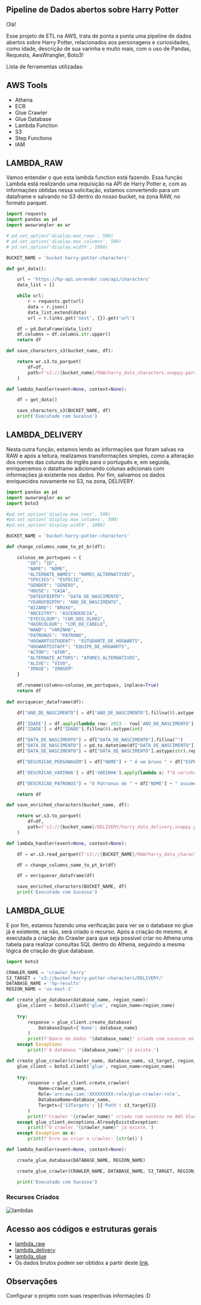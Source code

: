 ## Pipeline de Dados abertos sobre Harry Potter

Olá!

Esse projeto de ETL na AWS, trata de ponta a ponta uma pipeline de dados abertos sobre Harry Potter, relacionados aos personagens e curiosidades, como idade, descrição de sua varinha e muito mais, com o uso de Pandas, Requests, AwsWrangler, Boto3!

Lista de ferramentas utilizadas:

## AWS Tools
- Athena
- ECR
- Glue Crawler
- Glue Database
- Lambda Function
- S3
- Step Functions
- IAM

## LAMBDA_RAW

Vamos entender o que esta lambda function está fazendo. Essa função Lambda está realizando uma requisição na API de Harry Potter e, com as informações obtidas nessa solicitação, estamos convertendo para um dataframe e salvando no S3 dentro do nosso bucket, na zona RAW, no formato parquet.

```python
import requests
import pandas as pd
import awswrangler as wr

# pd.set_option('display.max_rows', 500)
# pd.set_option('display.max_columns', 500)
# pd.set_option('display.width', 1000)

BUCKET_NAME = 'bucket-harry-potter-characters'

def get_data():

    url = 'https://hp-api.onrender.com/api/characters'
    data_list = []

    while url:
        r = requests.get(url)
        data = r.json()
        data_list.extend(data)
        url = r.links.get('next', {}).get('url')

    df = pd.DataFrame(data_list)
    df.columns = df.columns.str.upper()
    return df

def save_characters_s3(bucket_name, df):

    return wr.s3.to_parquet(
        df=df,
        path=f's3://{bucket_name}/RAW/harry_data_characters.snappy.parquet'
    )

def lambda_handler(event=None, context=None):

    df = get_data()

    save_characters_s3(BUCKET_NAME, df)
    print('Executado com Sucesso')
```
## LAMBDA_DELIVERY

Nesta outra função, estamos lendo as informações que foram salvas na RAW  e após a leitura, realizamos transformações simples, como a alteração dos nomes das colunas do inglês para o português e, em seguida, enriquecemos o dataframe adicionando colunas adicionais com informações já existente nos dados. Por fim, salvamos os dados enriquecidos novamente no S3, na zona, DELIVERY.

```python
import pandas as pd
import awswrangler as wr
import boto3

#pd.set_option('display.max_rows', 500)
#pd.set_option('display.max_columns', 500)
#pd.set_option('display.width', 1000)

BUCKET_NAME = 'bucket-harry-potter-characters'

def change_columns_name_to_pt_br(df):

    colunas_em_portugues = {
        "ID": "ID",
        "NAME": "NOME",
        "ALTERNATE_NAMES": "NOMES_ALTERNATIVOS",
        "SPECIES": "ESPECIE",
        "GENDER": "GENERO",
        "HOUSE": "CASA",
        "DATEOFBIRTH": "DATA_DE_NASCIMENTO",
        "YEAROFBIRTH": "ANO_DE_NASCIMENTO",
        "WIZARD": "BRUXO",
        "ANCESTRY": "ASCENDENCIA",
        "EYECOLOUR": "COR_DOS_OLHOS",
        "HAIRCOLOUR": "COR_DO_CABELO",
        "WAND": "VARINHA",
        "PATRONUS": "PATRONO",
        "HOGWARTSSTUDENT": "ESTUDANTE_DE_HOGWARTS",
        "HOGWARTSSTAFF": "EQUIPE_DE_HOGWARTS",
        "ACTOR": "ATOR",
        "ALTERNATE_ACTORS": "ATORES_ALTERNATIVOS",
        "ALIVE": "VIVO",
        "IMAGE": "IMAGEM"
    }

    df.rename(columns=colunas_em_portugues, inplace=True)
    return df
    
def enriquecer_dataframe(df):

    df["ANO_DE_NASCIMENTO"] = df["ANO_DE_NASCIMENTO"].fillna(0).astype(int)

    df['IDADE'] = df.apply(lambda row: 2023 - row['ANO_DE_NASCIMENTO'] if row['ANO_DE_NASCIMENTO'] != 0 else None, axis=1)
    df['IDADE'] = df["IDADE"].fillna(0).astype(int)

    df["DATA_DE_NASCIMENTO"] = df["DATA_DE_NASCIMENTO"].fillna("")
    df["DATA_DE_NASCIMENTO"] = pd.to_datetime(df["DATA_DE_NASCIMENTO"])
    df["DATA_DE_NASCIMENTO"] = df["DATA_DE_NASCIMENTO"].astype(str).replace('NaT', '')

    df["DESCRICAO_PERSONAGEM"] = df["NOME"] + " é um bruxo " + df["ESPECIE"] + " da casa " + df["CASA"] + " em Hogwarts."

    df['DESCRICAO_VARINHA'] = df['VARINHA'].apply(lambda x: f"A varinha tem um núcleo de {x['core']} com {x['length']} polegadas de comprimento e é feita de madeira de {x['wood']}." if x and x.get('core') and x.get('length') and x.get('wood') else "Descrição não disponível")

    df["DESCRICAO_PATRONUS"] = "O Patronus de " + df["NOME"] + " assume a forma de um(a) " + df["PATRONO"] + "."

    return df

def save_enriched_characters(bucket_name, df):

    return wr.s3.to_parquet(
        df=df,
        path=f's3://{bucket_name}/DELIVERY/harry_data_delivery.snappy.parquet'
    )

def lambda_handler(event=None, context=None):

    df = wr.s3.read_parquet(f's3://{BUCKET_NAME}/RAW/harry_data_characters.snappy.parquet')

    df = change_columns_name_to_pt_br(df)

    df = enriquecer_dataframe(df)

    save_enriched_characters(BUCKET_NAME, df)
    print('Executado com Sucesso')
```
## LAMBDA_GLUE

E por fim, estamos fazendo uma verificação para ver se o database no glue já é existente, se não, será criado o recurso. Após a criação do mesmo, é executada a criação do Crawler para que seja possível criar no Athena uma tabela para realizar consultas SQL dentro do Athena, seguindo a mesma lógica de criação do glue database.

```python
import boto3

CRAWLER_NAME = 'crawler_harry'
S3_TARGET = 's3://bucket-harry-potter-characters/DELIVERY/'
DATABASE_NAME = 'hp-results'
REGION_NAME = 'us-east-1'

def create_glue_database(database_name, region_name):
    glue_client = boto3.client('glue', region_name=region_name)
    
    try:
        response = glue_client.create_database(
            DatabaseInput={'Name': database_name}
        )
        print(f'Banco de dados "{database_name}" criado com sucesso no AWS Glue Data Catalog.')
    except Exception:
        print(f'A database "{database_name}" já existe.')

def create_glue_crawler(crawler_name, database_name, s3_target, region_name):
    glue_client = boto3.client('glue', region_name=region_name)
    
    try:
        response = glue_client.create_crawler(
            Name=crawler_name,
            Role='arn:aws:iam::XXXXXXXXX:role/glue-crawler-role', 
            DatabaseName=database_name,
            Targets={'S3Targets': [{'Path': s3_target}]}
        )
        print(f'Crawler "{crawler_name}" criado com sucesso no AWS Glue.')
    except glue_client.exceptions.AlreadyExistsException:
        print(f'O crawler "{crawler_name}" já existe.')
    except Exception as e:
        print(f'Erro ao criar o crawler: {str(e)}')

def lambda_handler(event=None, context=None):

    create_glue_database(DATABASE_NAME, REGION_NAME)

    create_glue_crawler(CRAWLER_NAME, DATABASE_NAME, S3_TARGET, REGION_NAME)

    print('Executado com Sucesso')


```

### Recursos Criados

![lambdas](https://github.com/HenriqueDePaula12/harrypotter-aws/blob/master/prints/athena.png)

## Acesso aos códigos e estruturas gerais

- [lambda_raw](https://github.com/HenriqueDePaula12/harrypotter-aws/blob/master/lambda_raw)
- [lambda_delivery](https://github.com/HenriqueDePaula12/harrypotter-aws/blob/master/lambda_delivery)
- [lambda_glue](https://github.com/HenriqueDePaula12/harrypotter-aws/blob/master/lambda_glue)
- Os dados brutos podem ser obtidos a partir deste [link](https://hp-api.onrender.com/api/characters).

## Observações

Configurar o projeto com suas respectivas informações :D
